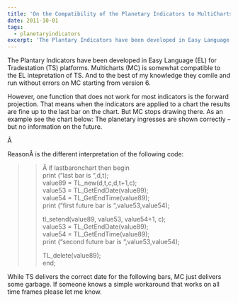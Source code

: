 ```yaml
---
title: 'On the Compatibility of the Planetary Indicators to MultiCharts'
date: 2011-10-01
tags:
  - planetaryindicators
excerpt: 'The Plantary Indicators have been developed in Easy Language (EL) for Tradestation (TS) platforms. Multicharts (MC) is somewhat compatible to the EL intepretation of TS. And to the best of my knowledge they comile and run without errors on MC starting from version 6.'
---
```

<p>The Plantary Indicators have been developed in Easy Language (EL) for Tradestation (TS) platforms. Multicharts (MC) is somewhat compatible to the EL intepretation of TS. And to the best of my knowledge they comile and run without errors on MC starting from version 6.</p>
<p>However, one function that does not work for most indicators is the forward projection. That means when the indicators are applied to a chart the results are fine up to the last bar on the chart. But MC stops drawing there. As an example see the chart below: The planetary ingresses are shown correctly – but no information on the future.</p>
<p></p>
<p style="text-align: center"><a href="" title="PI ingresse multichart"></a></p>
<p>Â <span id="more-92"></span></p>
<p>ReasonÂ  is the different interpretation of the following code:</p>
<blockquote>
<blockquote><p>Â if lastbaronchart then begin<br/>
print (“last bar is “,d,t);<br/>
value89 = TL_new(d,t,c,d,t+1,c);<br/>
value53 = TL_GetEndDate(value89);<br/>
value54 = TL_GetEndTime(value89);<br/>
print (“first future bar is “,value53,value54);</p>
<p>tl_setend(value89, value53, value54+1, c);<br/>
value53 = TL_GetEndDate(value89);<br/>
value54 = TL_GetEndTime(value89);<br/>
print (“second future bar is “,value53,value54);</p>
<p>TL_delete(value89);<br/>
end;</p></blockquote>
</blockquote>
<p>While TS delivers the correct date for the following bars, MC just delivers some garbage. If someone knows a simple workaround that works on all time frames please let me know.</p>
